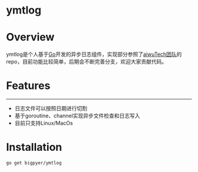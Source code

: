 ymtlog
===========
# Overview 
ymtlog是个人基于[Go](http://golang.org/)开发的异步日志组件，实现部分参照了[aiwuTech团队](https://github.com/aiwuTech)的repo，目前功能比较简单，后期会不断完善分支，欢迎大家贡献代码。

# Features 
----------
* 日志文件可以按照日期进行切割
* 基于goroutine、channel实现异步文件检查和日志写入
* 目前只支持Linux/MacOs

# Installation

    go get bigpyer/ymtlog
